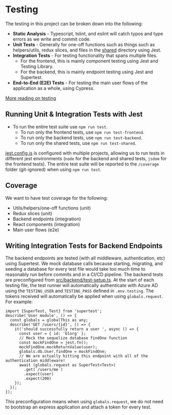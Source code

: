 # Testing

The testing in this project can be broken down into the following:

* **Static Analysis** - Typescript, tslint, and eslint will catch typos and type errors as we write and commit code.
* **Unit Tests** - Generally for one-off functions such as things such as helpers/utils, redux slices, and files in the [shared](src/shared) directory using Jest.
* **Integration Tests** - For testing functionality that spans multiple files. 
  * For the frontend, this is mainly component testing using Jest and Testing Library.
  * For the backend, this is mainly endpoint testing using Jest and Supertest.
* **End-to-End (E2E) Tests** - For testing the main user flows of the application as a whole, using Cypress.

[More reading on testing](https://kentcdodds.com/blog/static-vs-unit-vs-integration-vs-e2e-tests)

## Running Unit & Integration Tests with Jest

* To run the entire test suite use `npm run test`.
    * To run only the frontend tests, use `npm run test-frontend`.
    * To run only the backend tests, use `npm run test-backend`.
    * To run only the shared tests, use `npm run test-shared`.
    
[jest.config.js](jest.config.js) is configured with multiple projects, allowing us to run tests in different jest environments (`node` for the backend and shared tests, `jsdom` for the frontend tests). The entire test suite will be reported to the `/coverage` folder (git-ignored) when using `npm run test`.

## Coverage
We want to have test coverage for the following:
* Utils/helpers/one-off functions (unit)
* Redux slices (unit)
* Backend endpoints (integration)
* React components (integration)
* Main user flows (e2e)

## Writing Integration Tests for Backend Endpoints

The backend endpoints are tested (with all middleware, authentication, etc) using Supertest. We mock database calls because starting, migrating, and seeding a database for every test file would take too much time to reasonably run before commits and in a CI/CD pipeline. The backend tests are preconfigured from [src/backend/test-setup.ts](src/backend/test-setup.ts). At the start of each testing file, the test runner will automatically authenticate with Azure AD using the `TESTING_USER` and `TESTING_PASS` defined in `.env.testing`. The tokens received will automatically be applied when using `globals.request`. For example:
```
import {SuperTest, Test} from 'supertest';
describe('User module', () => {
  const globals = globalThis as any;
  describe('GET /users/{id}', () => {
    it('should successfully return a user ', async () => {
      const user = { id: 'blorg' };
      // Mock the sequelize database findOne function
      const mockFindOne = jest.fn();
      mockFindOne.mockReturnValue(user);
      globals.db.User.findOne = mockFindOne;
      // We are actually hitting this endpoint with all of the authentication middleware!
      await (globals.request as SuperTest<Test>)
        .get(`/users/me`)
        .expect(user)
        .expect(200)
    });
  });
});

```
This preconfiguration means when using `globals.request`, we do not need to bootstrap an express application and attach a token for every test.
